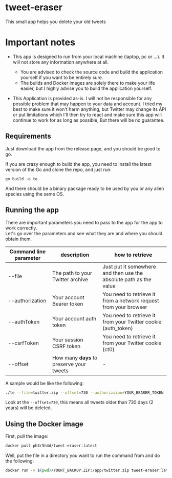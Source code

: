 # tweet-eraser
This small app helps you delete your old tweets

# Important notes
- This app is designed to run from your local machine (laptop, pc or ...). It will not store any information anywhere at all.
  - You are advised to check the source code and build the application yourself if you want to be entirely sure.
  - The builds and Docker images are solely there to make your life easier, but I highly advise you to build the application yourself.

- This Application is provided as-is. I will not be responsible for any possible problem that may happen to your data and account.
  I tried my best to make sure it won't harm anything, but Twitter may change its API or put limitations which
  I'll then try to react and make sure this app will continue to work for as long as possible, But there will be no guarantee.


## Requirements
Just download the app from the release page, and you should be good to go.

If you are crazy enough to build the app, you need to install the latest version of the Go and clone the repo, and just run:
```
go build -o te
``` 
And there should be a binary package ready to be used by you or any alien species using the same OS.

## Running the app
There are important parameters you need to pass to the app for the app to work correctly.  
Let's go over the parameters and see what they are and where you should obtain them.

| Command line parameter | description | how to retrieve |
|------------------------|-------------|-----------------|
|--file|The path to your Twitter archive|Just put it somewhere and then use the absolute path as the value|
|--authorization|Your account Bearer token|You need to retrieve it from a network request from your browser|
|--authToken|Your account auth token|You need to retrieve it from your Twitter cookie (auth_token)|
|--csrfToken|Your session CSRF token|You need to retrieve it from your Twitter cookie (ct0)|
|--offset|How many **days** to preserve your tweets|-|

A sample would be like the following:
```bash
./te --file=twitter.zip --offset=730 --authorizaion=YOUR_BEARER_TOKEN --authToken=YOUR_COOKIE_AUTH_TOKEN --csrfToken=YOUR_COOKIE_CSRF_TOKEN
```

Look at the `--offset=730`, this means all tweets older than 730 days (2 years) will be deleted.

## Using the Docker image
First, pull the image:
```bash
docker pull ph4r5h4d/tweet-eraser:latest
```
Well, put the file in a directory you want to run the command from and do the following:
```bash
docker run -v $(pwd)/YOURT_BACKUP.ZIP:/app/twitter.zip tweet-eraser:latest --file=twitter.zip --offset=730 --authorizaion=YOUR_BEARER_TOKEN --authToken=YOUR_COOKIE_AUTH_TOKEN --csrfToken=YOUR_COOKIE_CSRF_TOKEN
```